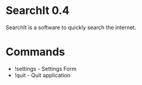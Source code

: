 # SearchIt 0.4

SearchIt is a software to quickly search the internet.

# Commands
- !settings - Settings Form
- !quit - Quit application